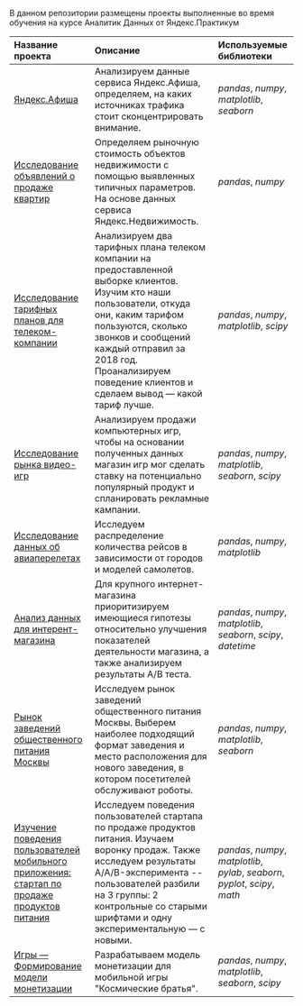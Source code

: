 В данном репозитории размещены проекты выполненные во время обучения на курсе Аналитик Данных от Яндекс.Практикум


| Название проекта | Описание | Используемые библиотеки | 
| :---------------------- | :---------------------- | :---------------------- |
| [Яндекс.Афиша](Yandex_Afisha_project) | Анализируем данные сервиса Яндекс.Афиша, определяем, на каких источниках трафика стоит сконцентрировать внимание. | *pandas*, *numpy*, *matplotlib*, *seaborn* |
| [Исследование объявлений о продаже квартир](SPB_estate) | Определяем рыночную стоимость объектов недвижимости с помощью выявленных типичных параметров. На основе данных сервиса Яндекс.Недвижимость. | *pandas*, *numpy*|
| [Исследование тарифных планов для телеком-компании](Telecom_calling_plans) | Анализируем два тарифных плана телеком компании на предоставленной выборке клиентов. Изучим кто наши пользователи, откуда они, каким тарифом пользуются, сколько звонков и сообщений каждый отправил за 2018 год. Проанализируем поведение клиентов и сделаем вывод — какой тариф лучше. | *pandas*, *numpy*, *matplotlib*, *scipy* |
| [Исследование рынка видео-игр](Video_games) | Анализируем продажи компьютерных игр, чтобы на основании полученных данных магазин игр мог сделать ставку на потенциально популярный продукт и спланировать рекламные кампании. | *pandas*, *numpy*, *matplotlib*, *seaborn*, *scipy* |
| [Исследование данных об авиаперелетах](Flights_project) | Исследуем распределение количества рейсов в зависимости от городов и моделей самолетов. | *pandas*, *numpy*, *matplotlib* |
| [Анализ данных для интерент-магазина](Online_shop_project) | Для крупного интернет-магазина приоритизируем имеющиеся гипотезы относительно улучшения показателей деятельности магазина, а также анализируем результаты A/B теста. | *pandas*, *numpy*, *matplotlib*, *seaborn*, *scipy*, *datetime* |
| [Рынок заведений общественного питания Москвы](Moscow_restaurants) | Исследуем рынок заведений общественного питания Москвы. Выберем наиболее подходящий формат заведения и место расположения для нового заведения, в котором посетителей обслуживают роботы. | *pandas*, *numpy*, *matplotlib*, *seaborn*|
| [Изучение поведения пользователей мобильного приложения: стартап по продаже продуктов питания](Grocery_startup) | Исследуем поведения пользователей стартапа по продаже продуктов питания. Изучаем воронку продаж. Также исследуем результаты A/A/B-эксперимента -- пользователей разбили на 3 группы: 2 контрольные со старыми шрифтами и одну экспериментальную — с новыми. | *pandas*, *numpy*, *matplotlib*, *pylab*, *seaborn*, *pyplot*, *scipy*, *math*|
| [Игры — Формирование модели монетизации](Mobile_game_monetization) | Разрабатываем модель монетизации для мобильной игры "Космические братья". | *pandas*, *numpy*, *matplotlib*, *seaborn*, *scipy*|